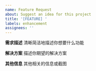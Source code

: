 ```yaml
---
name: Feature Request
about: Suggest an idea for this project
title: '[FEATURE] '
labels: enhancement
assignees: ''
---
```


**需求描述**
清晰简洁地描述你想要什么功能

**解决方案**
描述你期望的解决方案

**其他信息**
其他相关的信息或截图